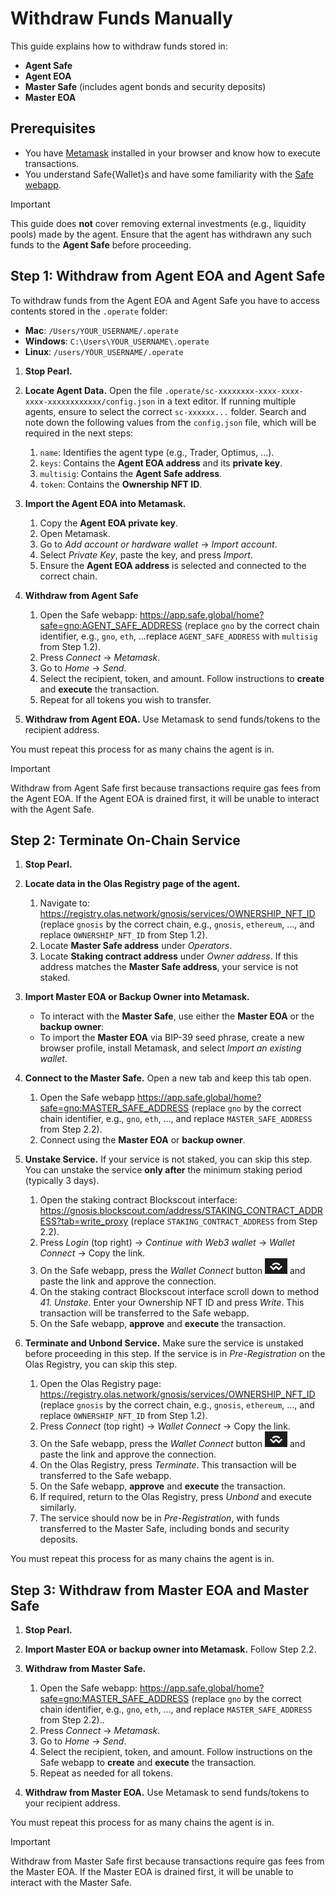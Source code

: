 # Withdraw Funds Manually

This guide explains how to withdraw funds stored in:

- **Agent Safe**
- **Agent EOA**
- **Master Safe** (includes agent bonds and security deposits)
- **Master EOA**

## Prerequisites

- You have [Metamask](https://metamask.io/) installed in your browser and know how to execute transactions.
- You understand Safe{Wallet}s and have some familiarity with the [Safe webapp](https://app.safe.global/).

> [!IMPORTANT]
> This guide does **not** cover removing external investments (e.g., liquidity pools) made by the agent. Ensure that the agent has withdrawn any such funds to the **Agent Safe** before proceeding.

## Step 1: Withdraw from Agent EOA and Agent Safe

To withdraw funds from the Agent EOA and Agent Safe you have to access contents stored in the `.operate` folder:

- **Mac**: `/Users/YOUR_USERNAME/.operate`
- **Windows**: `C:\Users\YOUR_USERNAME\.operate`
- **Linux**: `/users/YOUR_USERNAME/.operate`

1. **Stop Pearl.**

2. **Locate Agent Data.** Open the file `.operate/sc-xxxxxxxx-xxxx-xxxx-xxxx-xxxxxxxxxxxx/config.json` in a text editor. If running multiple agents, ensure to select the correct `sc-xxxxxx...` folder. Search and note down the following values from the `config.json` file, which will be required in the next steps:
   1. `name`: Identifies the agent type (e.g., Trader, Optimus, ...).
   2. `keys`: Contains the **Agent EOA address** and its **private key**.
   3. `multisig`: Contains the **Agent Safe address**.
   4. `token`: Contains the **Ownership NFT ID**.

3. **Import the Agent EOA into Metamask.**
   1. Copy the **Agent EOA private key**.
   2. Open Metamask.
   3. Go to *Add account or hardware wallet* &#8594; *Import account*.
   4. Select *Private Key*, paste the key, and press *Import*.
   5. Ensure the **Agent EOA address** is selected and connected to the correct chain.

4. **Withdraw from Agent Safe**
   1. Open the Safe webapp: https://app.safe.global/home?safe=gno:AGENT_SAFE_ADDRESS (replace `gno` by the correct chain identifier, e.g., `gno`, `eth`, ...replace `AGENT_SAFE_ADDRESS` with `multisig` from Step 1.2).
   2. Press *Connect* &#8594; *Metamask*.
   3. Go to *Home* &#8594; *Send*.
   4. Select the recipient, token, and amount. Follow instructions to **create** and **execute** the transaction.
   5. Repeat for all tokens you wish to transfer.

5. **Withdraw from Agent EOA.** Use Metamask to send funds/tokens to the recipient address.

You must repeat this process for as many chains the agent is in.

> [!IMPORTANT]
> Withdraw from Agent Safe first because transactions require gas fees from the Agent EOA. If the Agent EOA is drained first, it will be unable to interact with the Agent Safe.

## Step 2: Terminate On-Chain Service

1. **Stop Pearl.**

2. **Locate data in the Olas Registry page of the agent.**
   1. Navigate to: https://registry.olas.network/gnosis/services/OWNERSHIP_NFT_ID (replace `gnosis` by the correct chain, e.g., `gnosis`, `ethereum`, ..., and replace `OWNERSHIP_NFT_ID` from Step 1.2).
   2. Locate **Master Safe address** under *Operators*.
   3. Locate **Staking contract address** under *Owner address*. If this address matches the **Master Safe address**, your service is not staked.

3. **Import Master EOA or Backup Owner into Metamask.**
   - To interact with the **Master Safe**, use either the **Master EOA** or the **backup owner**:
   - To import the **Master EOA** via BIP-39 seed phrase, create a new browser profile, install Metamask, and select *Import an existing wallet*.

4. **Connect to the Master Safe.** Open a new tab and keep this tab open.
   1. Open the Safe webapp https://app.safe.global/home?safe=gno:MASTER_SAFE_ADDRESS (replace `gno` by the correct chain identifier, e.g., `gno`, `eth`, ..., and replace `MASTER_SAFE_ADDRESS` from Step 2.2).
   2. Connect using the **Master EOA** or **backup owner**.

5. **Unstake Service.** If your service is not staked, you can skip this step.  You can unstake the service **only after** the minimum staking period (typically 3 days).
   1. Open the staking contract Blockscout interface: https://gnosis.blockscout.com/address/STAKING_CONTRACT_ADDRESS?tab=write_proxy (replace `STAKING_CONTRACT_ADDRESS` from Step 2.2).
   2. Press *Login* (top right) &#8594; *Continue with Web3 wallet* &#8594; *Wallet Connect* &#8594; Copy the link.
   3. On the Safe webapp, press the *Wallet Connect* button ![Wallet Connect](./images/wallet_connect.png) and paste the link and approve the connection.
   4. On the staking contract Blockscout interface scroll down to method *41. Unstake*. Enter your Ownership NFT ID and press *Write*. This transaction will be transferred to the Safe webapp.
   5. On the Safe webapp, **approve** and **execute** the transaction.

6. **Terminate and Unbond Service.** Make sure the service is unstaked before proceeding in this step. If the service is in *Pre-Registration* on the Olas Registry, you can skip this step.
   1. Open the Olas Registry page: https://registry.olas.network/gnosis/services/OWNERSHIP_NFT_ID (replace `gnosis` by the correct chain, e.g., `gnosis`, `ethereum`, ..., and replace `OWNERSHIP_NFT_ID` from Step 1.2).
   2. Press *Connect* (top right) &#8594; *Wallet Connect* &#8594; Copy the link.
   3. On the Safe webapp, press the *Wallet Connect* button ![Wallet Connect](./images/wallet_connect.png) and paste the link and approve the connection.
   4. On the Olas Registry, press *Terminate*. This transaction will be transferred to the Safe webapp.
   5. On the Safe webapp, **approve** and **execute** the transaction.
   6. If required, return to the Olas Registry, press *Unbond* and execute similarly.
   7. The service should now be in *Pre-Registration*, with funds transferred to the Master Safe, including bonds and security deposits.

You must repeat this process for as many chains the agent is in.

## Step 3: Withdraw from Master EOA and Master Safe

1. **Stop Pearl.**

2. **Import Master EOA or backup owner into Metamask.** Follow Step 2.2.

3. **Withdraw from Master Safe.**
   1. Open the Safe webapp: https://app.safe.global/home?safe=gno:MASTER_SAFE_ADDRESS (replace `gno` by the correct chain identifier, e.g., `gno`, `eth`, ..., and replace `MASTER_SAFE_ADDRESS` from Step 2.2)..
   2. Press *Connect* &#8594; *Metamask*.
   3. Go to *Home* &#8594; *Send*.
   4. Select the recipient, token, and amount. Follow instructions on the Safe webapp to **create** and **execute** the transaction.
   5. Repeat as needed for all tokens.

4. **Withdraw from Master EOA.** Use Metamask to send funds/tokens to your recipient address.

You must repeat this process for as many chains the agent is in.

> [!IMPORTANT]
> Withdraw from Master Safe first because transactions require gas fees from the Master EOA. If the Master EOA is drained first, it will be unable to interact with the Master Safe.
